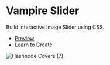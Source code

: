 # Vampire Slider

Build interactive Image Slider using CSS.

- [Preview](https://vampire-slider.vercel.app/)
- [Learn to Create]()

![Hashnode Covers (7)](https://github.com/Shivam-Katare/vampire-slider/assets/91705825/ba1d3406-ab65-442b-b3c3-dda56eb2907a)
